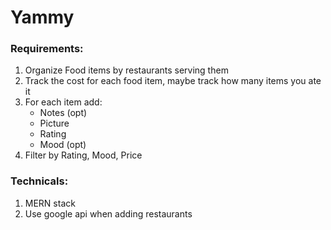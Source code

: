 # Yammy
### Requirements:
1. Organize Food items by restaurants serving them
2. Track the cost for each food item, maybe track how many items you ate it
3. For each item add:
   - Notes (opt)
   - Picture
   - Rating
   - Mood (opt)
4. Filter by Rating, Mood, Price

### Technicals:
1. MERN stack
2. Use google api when adding restaurants
